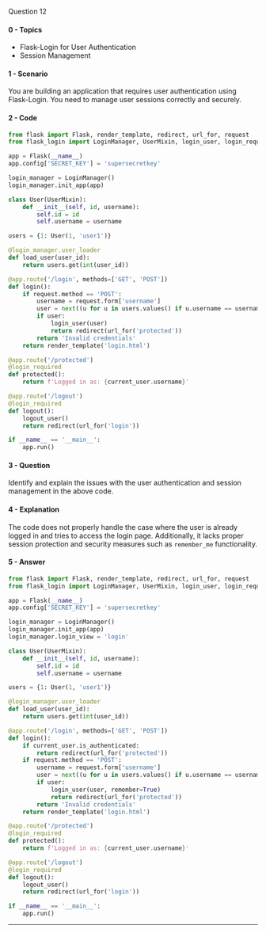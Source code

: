Question 12


#### 0 - Topics
- Flask-Login for User Authentication
- Session Management

#### 1 - Scenario
You are building an application that requires user authentication using Flask-Login. You need to manage user sessions correctly and securely.

#### 2 - Code
```python
from flask import Flask, render_template, redirect, url_for, request
from flask_login import LoginManager, UserMixin, login_user, login_required, logout_user, current_user

app = Flask(__name__)
app.config['SECRET_KEY'] = 'supersecretkey'

login_manager = LoginManager()
login_manager.init_app(app)

class User(UserMixin):
    def __init__(self, id, username):
        self.id = id
        self.username = username

users = {1: User(1, 'user1')}

@login_manager.user_loader
def load_user(user_id):
    return users.get(int(user_id))

@app.route('/login', methods=['GET', 'POST'])
def login():
    if request.method == 'POST':
        username = request.form['username']
        user = next((u for u in users.values() if u.username == username), None)
        if user:
            login_user(user)
            return redirect(url_for('protected'))
        return 'Invalid credentials'
    return render_template('login.html')

@app.route('/protected')
@login_required
def protected():
    return f'Logged in as: {current_user.username}'

@app.route('/logout')
@login_required
def logout():
    logout_user()
    return redirect(url_for('login'))

if __name__ == '__main__':
    app.run()
```

#### 3 - Question
Identify and explain the issues with the user authentication and session management in the above code.

#### 4 - Explanation
The code does not properly handle the case where the user is already logged in and tries to access the login page. Additionally, it lacks proper session protection and security measures such as `remember_me` functionality.

#### 5 - Answer
```python
from flask import Flask, render_template, redirect, url_for, request
from flask_login import LoginManager, UserMixin, login_user, login_required, logout_user, current_user

app = Flask(__name__)
app.config['SECRET_KEY'] = 'supersecretkey'

login_manager = LoginManager()
login_manager.init_app(app)
login_manager.login_view = 'login'

class User(UserMixin):
    def __init__(self, id, username):
        self.id = id
        self.username = username

users = {1: User(1, 'user1')}

@login_manager.user_loader
def load_user(user_id):
    return users.get(int(user_id))

@app.route('/login', methods=['GET', 'POST'])
def login():
    if current_user.is_authenticated:
        return redirect(url_for('protected'))
    if request.method == 'POST':
        username = request.form['username']
        user = next((u for u in users.values() if u.username == username), None)
        if user:
            login_user(user, remember=True)
            return redirect(url_for('protected'))
        return 'Invalid credentials'
    return render_template('login.html')

@app.route('/protected')
@login_required
def protected():
    return f'Logged in as: {current_user.username}'

@app.route('/logout')
@login_required
def logout():
    logout_user()
    return redirect(url_for('login'))

if __name__ == '__main__':
    app.run()
```

---

